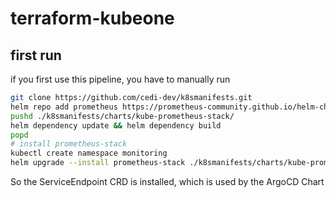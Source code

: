 # terraform-kubeone

## first run

if you first use this pipeline, you have to manually run 

```bash
git clone https://github.com/cedi-dev/k8smanifests.git
helm repo add prometheus https://prometheus-community.github.io/helm-charts
pushd ./k8smanifests/charts/kube-prometheus-stack/
helm dependency update && helm dependency build
popd
# install prometheus-stack
kubectl create namespace monitoring
helm upgrade --install prometheus-stack ./k8smanifests/charts/kube-prometheus-stack/ -f ./k8smanifests/charts/kube-prometheus-stack//values.yaml -n monitoring
```

So the ServiceEndpoint CRD is installed, which is used by the ArgoCD Chart
